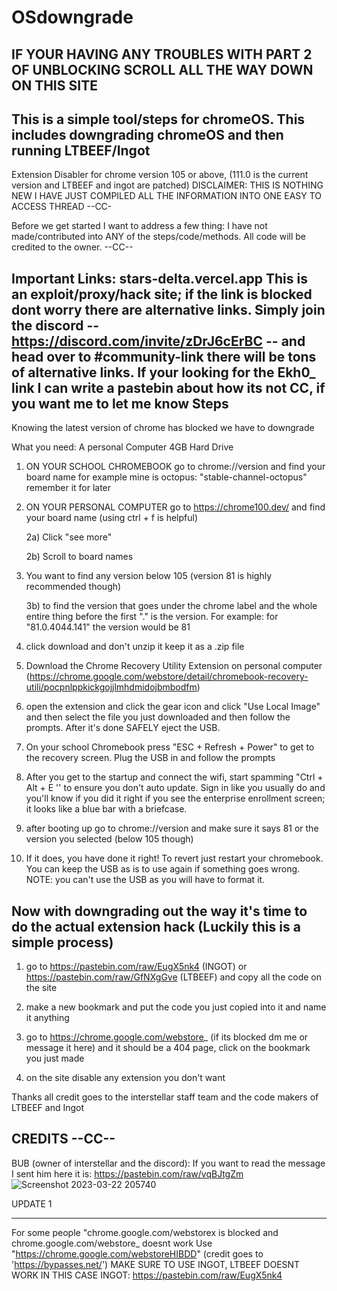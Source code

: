 # OSdowngrade

IF YOUR HAVING ANY TROUBLES WITH PART 2 OF UNBLOCKING SCROLL ALL THE WAY DOWN ON THIS SITE
----------------------------------------------------------------------------------------------

This is a simple tool/steps for chromeOS. This includes downgrading chromeOS and then running LTBEEF/Ingot
--------------------------------------------------------------------------------------------

Extension Disabler for chrome version 105 or above, (111.0 is the current version and LTBEEF and ingot are patched)
DISCLAIMER: THIS IS NOTHING NEW I HAVE JUST COMPILED ALL THE INFORMATION INTO ONE EASY TO ACCESS THREAD --CC-

Before we get started I want to address a few thing:
I have not made/contributed into ANY of the steps/code/methods. All code will be credited to the owner. --CC--

Important Links:
stars-delta.vercel.app This is an exploit/proxy/hack site; if the link is blocked dont worry there are alternative links. Simply join the discord --https://discord.com/invite/zDrJ6cErBC -- and head over to #community-link there will be tons of alternative links.
If your looking for the Ekh0_ link I can write a pastebin about how its not CC, if you want me to let me know
Steps
----------------------------------------------------------------------------------------------------------------------

Knowing the latest version of chrome has blocked we have to downgrade

What you need:
A personal Computer 
4GB Hard Drive

1) ON YOUR SCHOOL CHROMEBOOK go to chrome://version and find your board name
for example mine is octopus: "stable-channel-octopus" remember it for later


2) ON YOUR PERSONAL COMPUTER go to https://chrome100.dev/ and find your board name (using ctrl + f is helpful)    
    
   2a) Click "see more"
   
   2b) Scroll to board names
   

3) You want to find any version below 105 (version 81 is highly recommended though)

   3b) to find the version that goes under the chrome label and the whole entire thing before the first "." is the version. For example: for "81.0.4044.141" the version would be 81

4) click download and don't unzip it keep it as a .zip file

5) Download the Chrome Recovery Utility Extension on personal computer (https://chrome.google.com/webstore/detail/chromebook-recovery-utili/pocpnlppkickgojjlmhdmidojbmbodfm)

6) open the extension and click the gear icon and click "Use Local Image" and then select the file you just downloaded and then follow the prompts. After it's done SAFELY eject the USB.

7) On your school Chromebook press "ESC + Refresh + Power" to get to the recovery screen. Plug the USB in and follow the prompts 

8) After you get to the startup and connect the wifi, start spamming "Ctrl + Alt + E '' to ensure you don't auto update. Sign in like you usually do and you'll know if you did it right if you see the enterprise enrollment screen; it looks like a blue bar with a briefcase.

9) after booting up go to chrome://version and make sure it says 81 or the version you selected (below 105 though)

10) If it does, you have done it right! To revert just restart your chromebook. You can keep the USB as is to use again if something goes wrong. NOTE: you can't use the USB as you will have to format it.

Now with downgrading out the way it's time to do the actual extension hack (Luckily this is a simple process)
----------------------------------------------------------------------------------------------------------------------------

1) go to https://pastebin.com/raw/EugX5nk4 (INGOT) or https://pastebin.com/raw/GfNXgGve (LTBEEF) and copy all the code on the site

2) make a new bookmark and put the code you just copied into it and name it anything

3) go to https://chrome.google.com/webstore_ (if its blocked dm me or message it here) and it should be a 404 page, click on the bookmark you just made 

4) on the site disable any extension you don't want

Thanks all credit goes to the interstellar staff team and the code makers of LTBEEF and Ingot

CREDITS --CC--
-------------------------------------------------------------------------------------------
BUB (owner of interstellar and the discord):
If you want to read the message I sent him here it is: https://pastebin.com/raw/vqBJtgZm
![Screenshot 2023-03-22 205740](https://user-images.githubusercontent.com/73242022/227079869-680effb9-1872-4a15-b849-b9a90f149111.png)



UPDATE 1
____________________________________________________________
For some people "chrome.google.com/webstorex is blocked and chrome.google.com/webstore_ doesnt work
Use "https://chrome.google.com/webstoreHIBDD" (credit goes to 'https://bypasses.net/') MAKE SURE TO USE INGOT, LTBEEF DOESNT WORK IN THIS CASE
INGOT: https://pastebin.com/raw/EugX5nk4

